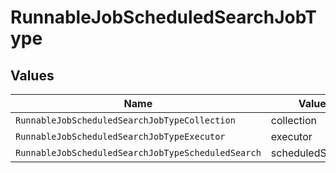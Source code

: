 # RunnableJobScheduledSearchJobType


## Values

| Name                                               | Value                                              |
| -------------------------------------------------- | -------------------------------------------------- |
| `RunnableJobScheduledSearchJobTypeCollection`      | collection                                         |
| `RunnableJobScheduledSearchJobTypeExecutor`        | executor                                           |
| `RunnableJobScheduledSearchJobTypeScheduledSearch` | scheduledSearch                                    |